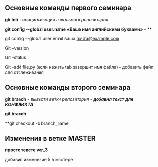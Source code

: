 ## Основные команды первого семинара

**git init** - *инициализация локального репозитория*

**git config --global user.name «Ваше имя английскими буквами»** - **

git config --global user.email ваша почта@example.com

Git –version

Git -status

Git -add file.py (если нажать tab завершит имя файла) – добавить файл для отслеживания 

## Основные команды второго семинара

**git branch** - *вывести ветки репозитория* - ***добавил текст для КОНФЛИКТА***

**git branch** 

**git checkout -b branch_name

## Изменения в ветке MASTER

**просто тексте ver_3**

добавил изменение 5 в мастере
